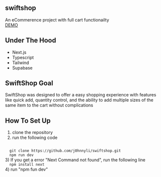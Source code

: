 ## swiftshop
An eCommerence project with full cart functionailty
<br/>
<a href="https://swiftshop-alpha.vercel.app/">DEMO</a>

## Under The Hood
<ul>
  <li>Next.js</li>
  <li>Typescript</li>
  <li>Tailwind</li>
  <li>Supabase</li>
</ul>

## SwiftShop Goal 
SwiftShop was designed to offer a easy shopping experience with features like quick add, quantity control, and the ability to add multiple sizes of the same item to the cart without complications

## How To Set Up
1) clone the repository
2) run the following code 
<code>
  git clone https://github.com/j0hnnyli/swiftshop.git
  npm run dev
</code>
3) If you get a error "Next Command not found", run the following line
<code>
  npm install next
</code>
4) run "npm fun dev" 
